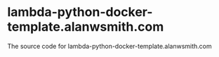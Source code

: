 # lambda-python-docker-template.alanwsmith.com
The source code for lambda-python-docker-template.alanwsmith.com
